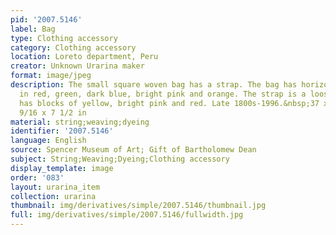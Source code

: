 ```yaml
---
pid: '2007.5146'
label: Bag
type: Clothing accessory
category: Clothing accessory
location: Loreto department, Peru
creator: Unknown Urarina maker
format: image/jpeg
description: The small square woven bag has a strap. The bag has horizontal stripes
  in red, green, dark blue, bright pink and orange. The strap is a looser weave, and
  has blocks of yellow, bright pink and red. Late 1800s-1996.&nbsp;37 x 19 cm; 14
  9/16 x 7 1/2 in
material: string;weaving;dyeing
identifier: '2007.5146'
language: English
source: Spencer Museum of Art; Gift of Bartholomew Dean
subject: String;Weaving;Dyeing;Clothing accessory
display_template: image
order: '083'
layout: urarina_item
collection: urarina
thumbnail: img/derivatives/simple/2007.5146/thumbnail.jpg
full: img/derivatives/simple/2007.5146/fullwidth.jpg
---
```

